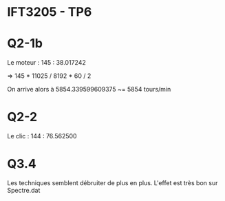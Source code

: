 # IFT3205 - TP6

# Q2-1b

Le moteur : 145 : 38.017242

=> 145 * 11025 / 8192 * 60 / 2

On arrive alors à 5854.339599609375 ~= 5854 tours/min


# Q2-2

Le clic : 144 : 76.562500


# Q3.4

Les techniques semblent débruiter de plus en plus.
L'effet est très bon sur Spectre.dat
